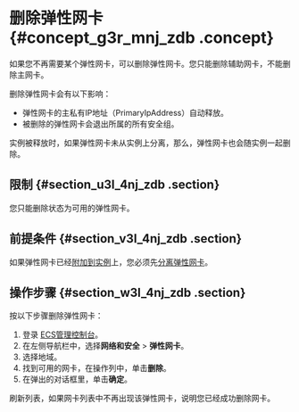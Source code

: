 # 删除弹性网卡 {#concept_g3r_mnj_zdb .concept}

如果您不再需要某个弹性网卡，可以删除弹性网卡。您只能删除辅助网卡，不能删除主网卡。

删除弹性网卡会有以下影响：

-   弹性网卡的主私有IP地址（PrimaryIpAddress）自动释放。
-   被删除的弹性网卡会退出所属的所有安全组。

实例被释放时，如果弹性网卡未从实例上分离，那么，弹性网卡也会随实例一起删除。

## 限制 {#section_u3l_4nj_zdb .section}

您只能删除状态为可用的弹性网卡。

## 前提条件 {#section_v3l_4nj_zdb .section}

如果弹性网卡已经[附加到实例](cn.zh-CN/用户指南/弹性网卡/将弹性网卡附加到实例.md)上，您必须先[分离弹性网卡](cn.zh-CN/用户指南/弹性网卡/将弹性网卡从实例上分离.md)。

## 操作步骤 {#section_w3l_4nj_zdb .section}

按以下步骤删除弹性网卡：

1.  登录 [ECS管理控制台](https://ecs.console.aliyun.com/?spm=a2c4g.11186623.2.9.FNEORG#/home)。
2.  在左侧导航栏中，选择**网络和安全** \> **弹性网卡**。
3.  选择地域。
4.  找到可用的网卡，在操作列中，单击**删除**。
5.  在弹出的对话框里，单击**确定**。

刷新列表，如果网卡列表中不再出现该弹性网卡，说明您已经成功删除网卡。

